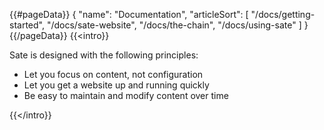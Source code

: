{{#pageData}}
{
    "name": "Documentation",
    "articleSort": [
        "/docs/getting-started",
        "/docs/sate-website",
        "/docs/the-chain",
        "/docs/using-sate"
    ]
}
{{/pageData}}
{{<intro}}

Sate is designed with the following principles:

 * Let you focus on content, not configuration
 * Let you get a website up and running quickly
 * Be easy to maintain and modify content over time

{{</intro}}
